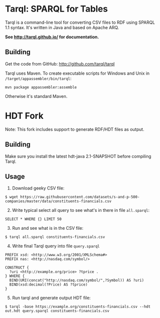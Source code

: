 # Tarql: SPARQL for Tables

Tarql is a command-line tool for converting CSV files to RDF using SPARQL 1.1 syntax. It's written in Java and based on Apache ARQ.

**See http://tarql.github.io/ for documentation.**

## Building

Get the code from GitHub: http://github.com/tarql/tarql

Tarql uses Maven. To create executable scripts for Windows and Unix in `/target/appassembler/bin/tarql`:

    mvn package appassembler:assemble

Otherwise it's standard Maven.

# HDT Fork

Note: This fork includes support to generate RDF/HDT files as output.

## Building

Make sure you install the latest hdt-java 2.1-SNAPSHOT before compiling Tarql.

## Usage

1. Download geeky CSV file:

`$ wget https://raw.githubusercontent.com/datasets/s-and-p-500-companies/master/data/constituents-financials.csv`

2. Write typical select all query to see what's in there in file `all.sparql`:

```SPARQL
SELECT * WHERE {} LIMIT 50
```

3. Run and see what is in the CSV file:

`$ tarql all.sparql constituents-financials.csv`

4. Write final Tarql query into file `query.sparql`

```SPARQL
PREFIX xsd: <http://www.w3.org/2001/XMLSchema#>
PREFIX nas: <http://nasdaq.com/symbol/>

CONSTRUCT {
  ?uri <http://example.org/price> ?tprice .
} WHERE {
  BIND(URI(concat("http://nasdaq.com/symbol/",?Symbol)) AS ?uri)
  BIND(xsd:decimal(?Price) AS ?tprice)
}
```

5. Run tarql and generate output HDT file:

`$ tarql -base https://example.org/constituents-financials.csv --hdt out.hdt query.sparql constituents-financials.csv`
